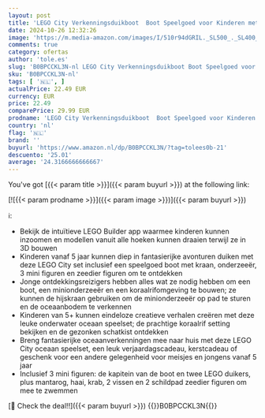 ```yaml
---
layout: post
title: 'LEGO City Verkenningsduikboot  Boot Speelgoed voor Kinderen met Koraalrif  Onderzeeër en 3 Figuren  Plus Haai  Mantarog  Krab en 2 Schildpad Zeedier Figuren  Cadeau voor jongens en Meisjes 60377'
date: 2024-10-26 12:32:26
image: 'https://m.media-amazon.com/images/I/510r94dGRIL._SL500_._SL400_.jpg'
comments: true
category: ofertas
author: 'tole.es'
slug: 'B0BPCCKL3N-nl LEGO City Verkenningsduikboot Boot Speelgoed voor Kinderen...'
sku: 'B0BPCCKL3N-nl'
tags: [ '🇳🇱', ]
actualPrice: 22.49 EUR
currency: EUR
price: 22.49
comparePrice: 29.99 EUR
prodname: 'LEGO City Verkenningsduikboot  Boot Speelgoed voor Kinderen met Koraalrif  Onderzeeër en 3 Figuren  Plus Haai  Mantarog  Krab en 2 Schildpad Zeedier Figuren  Cadeau voor jongens en Meisjes 60377'
country: 'nl'
flag: '🇳🇱'
brand: ''
buyurl: 'https://www.amazon.nl/dp/B0BPCCKL3N/?tag=tolees0b-21'
descuento: '25.01'
average: '24.3166666666667'
---
```


You've got [{{< param title >}}]({{< param buyurl >}}) at the following link:

[![{{< param prodname >}}]({{< param image >}})]({{< param buyurl >}})

ℹ️:

- Bekijk de intuïtieve LEGO Builder app waarmee kinderen kunnen inzoomen en modellen vanuit alle hoeken kunnen draaien terwijl ze in 3D bouwen
- Kinderen vanaf 5 jaar kunnen diep in fantasierijke avonturen duiken met deze LEGO City set inclusief een speelgoed boot met kraan, onderzeeër, 3 mini figuren en zeedier figuren om te ontdekken
- Jonge ontdekkingsreizigers hebben alles wat ze nodig hebben om een boot, een minionderzeeër en een koraalrifomgeving te bouwen; ze kunnen de hijskraan gebruiken om de minionderzeeër op pad te sturen en de oceaanbodem te verkennen
- Kinderen van 5+ kunnen eindeloze creatieve verhalen creëren met deze leuke onderwater oceaan speelset; de prachtige koraalrif setting bekijken en de gezonken schatkist ontdekken
- Breng fantasierijke oceaanverkenningen mee naar huis met deze LEGO City oceaan speelset, een leuk verjaardagscadeau, kerstcadeau of geschenk voor een andere gelegenheid voor meisjes en jongens vanaf 5 jaar
- Inclusief 3 mini figuren: de kapitein van de boot en twee LEGO duikers, plus mantarog, haai, krab, 2 vissen en 2 schildpad zeedier figuren om mee te zwemmen

[🛒 Check the deal!!]({{< param buyurl >}})
{{<world>}}B0BPCCKL3N{{</world>}}
